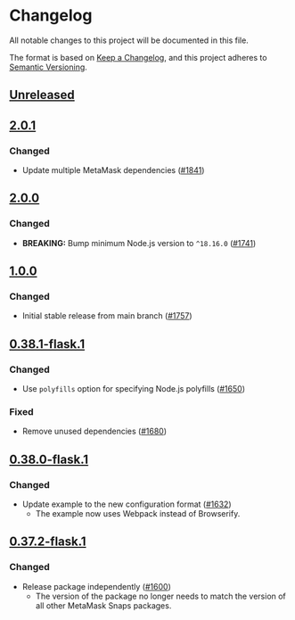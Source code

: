 # Changelog
All notable changes to this project will be documented in this file.

The format is based on [Keep a Changelog](https://keepachangelog.com/en/1.0.0/),
and this project adheres to [Semantic Versioning](https://semver.org/spec/v2.0.0.html).

## [Unreleased]

## [2.0.1]
### Changed
- Update multiple MetaMask dependencies ([#1841](https://github.com/MetaMask/snaps/pull/1841))

## [2.0.0]
### Changed
- **BREAKING:** Bump minimum Node.js version to `^18.16.0` ([#1741](https://github.com/MetaMask/snaps/pull/1741))

## [1.0.0]
### Changed
- Initial stable release from main branch ([#1757](https://github.com/MetaMask/snaps/pull/1757))

## [0.38.1-flask.1]
### Changed
- Use `polyfills` option for specifying Node.js polyfills ([#1650](https://github.com/MetaMask/snaps/pull/1650))

### Fixed
- Remove unused dependencies ([#1680](https://github.com/MetaMask/snaps/pull/1680))

## [0.38.0-flask.1]
### Changed
- Update example to the new configuration format ([#1632](https://github.com/MetaMask/snaps/pull/1632))
  - The example now uses Webpack instead of Browserify.

## [0.37.2-flask.1]
### Changed
- Release package independently ([#1600](https://github.com/MetaMask/snaps/pull/1600))
  - The version of the package no longer needs to match the version of all other
    MetaMask Snaps packages.

[Unreleased]: https://github.com/MetaMask/snaps/compare/@metamask/bip44-example-snap@2.0.1...HEAD
[2.0.1]: https://github.com/MetaMask/snaps/compare/@metamask/bip44-example-snap@2.0.0...@metamask/bip44-example-snap@2.0.1
[2.0.0]: https://github.com/MetaMask/snaps/compare/@metamask/bip44-example-snap@1.0.0...@metamask/bip44-example-snap@2.0.0
[1.0.0]: https://github.com/MetaMask/snaps/compare/@metamask/bip44-example-snap@0.38.1-flask.1...@metamask/bip44-example-snap@1.0.0
[0.38.1-flask.1]: https://github.com/MetaMask/snaps/compare/@metamask/bip44-example-snap@0.38.0-flask.1...@metamask/bip44-example-snap@0.38.1-flask.1
[0.38.0-flask.1]: https://github.com/MetaMask/snaps/compare/@metamask/bip44-example-snap@0.37.2-flask.1...@metamask/bip44-example-snap@0.38.0-flask.1
[0.37.2-flask.1]: https://github.com/MetaMask/snaps/releases/tag/@metamask/bip44-example-snap@0.37.2-flask.1
